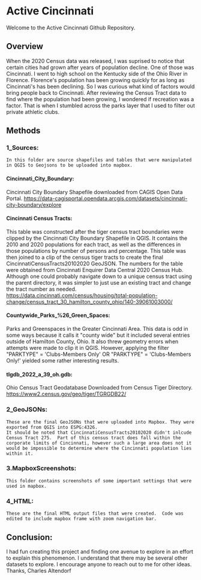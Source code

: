 # Active Cincinnati
Welcome to the Active Cincinnati Github Repository.

## Overview
When the 2020 Census data was released, I was suprised to notice that certain cities had grown after years of population decline.  One of those was Cincinnati.  I went to high school on the Kentucky side of the Ohio River in Florence.  Florence's population has been growing quickly for as long as Cincinnati's has been declining.  So I was curious what kind of factors would bring people back to Cincinnati.  After reviewing the Census Tract data to find where the population had been growing, I wondered if recreation was a factor.  That is when I stumbled across the parks layer that I used to filter out private athletic clubs.

## Methods

### 1_Sources:
    In this folder are source shapefiles and tables that were manipulated in QGIS to Geojsons to be uploaded into mapbox.
#### Cincinnati_City_Boundary:
 Cincinnati City Boundary Shapefile downloaded from CAGIS Open Data Portal. https://data-cagisportal.opendata.arcgis.com/datasets/cincinnati-city-boundary/explore
#### Cincinnati Census Tracts:
This table was constructed after the tiger census tract boundaries were clipped by the Cincinnati City Boundary Shapefile in QGIS.  It contains the 2010 and 2020 populations for each tract, as well as the differences in those populations by number of persons and percentage.  This table was then joined to a clip of the census tiger tracts to create the final CincinnatiCensusTracts20102020 GeoJSON.  The numbers for the table were obtained from Cincinnati Enquirer Data Central 2020 Census Hub.  Although one could probably navigate down to a unique census tract using the parent directory, it was simpler to just use an existing tract and change the tract number as needed.  https://data.cincinnati.com/census/housing/total-population-change/census_tract_30_hamilton_county_ohio/140-39061003000/
#### Countywide_Parks_%26_Green_Spaces: 
Parks and Greenspaces in the Greater Cincinnati Area. This data is odd in some ways because it calls it "county wide" but it included several entries outside of Hamilton County, Ohio.  It also threw geometry errors when attempts were made to clip it in QGIS.  However, applying the filter "PARKTYPE" = 'Clubs-Members Only' OR "PARKTYPE" = 'Clubs-Members Only!' yielded some rather interesting results.
#### tlgdb_2022_a_39_oh.gdb: 
Ohio Census Tract Geodatabase Downloaded from Census Tiger Directory. https://www2.census.gov/geo/tiger/TGRGDB22/
### 2_GeoJSONs:
    These are the final GeoJSONs that were uploaded into Mapbox. They were exported from QGIS into ESPG:4326.
    It should be noted that CincinnatiCensusTracts20102020 didn't inlcude Census Tract 275.  Part of this census tract does fall within the corporate limits of Cincinnati, however such a large area does not it would be impossible to determine where the Cincinnati population lies within it.  
### 3.MapboxScreenshots:
    This folder contains screenshots of some important settings that were used in mapbox.
### 4_HTML:
    These are the final HTML output files that were created.  Code was edited to include mapbox frame with zoom navigation bar.

## Conclusion:
I had fun creating this project and finding one avenue to explore in an effort to explain this phenomenon.  I understand that there may be several other datasets to explore.  I encourage anyone to reach out to me for other ideas.
Thanks,
Charles Altendorf